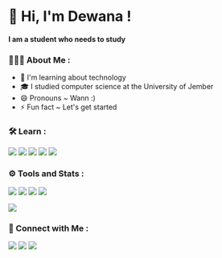 # 👋 Hi, I'm Dewana !
#### I am a student who needs to study

### 👨🏻‍💻 About Me :
- 🌱 I'm learning about technology
- 🎓 I studied computer science at the University of Jember
- 😄 Pronouns ~ Wann :)
- ⚡ Fun fact ~ Let's get started

### 🛠 Learn :
<p>
    <img src="https://img.shields.io/badge/-Python-fff?&logo=python">
    <img src="https://img.shields.io/badge/-TCP/IP-fff?&logo=Cisco">
    <img src="https://img.shields.io/badge/-HTML-fff?&logo=HTML5">
    <img src="https://img.shields.io/badge/-CSS-fff?&logo=CSS3&logoColor=264de4">
    <img src="https://img.shields.io/badge/-GitHub-fff?&logo=github&logoColor=000000">
</p>

### ⚙️ Tools and Stats :
<p>
    <img src="https://img.shields.io/badge/OS-Windows-00a4ef?&logo=Windows">
    <img src="https://img.shields.io/badge/OS-Linux-black?&logo=Linux">
    <img src="https://img.shields.io/badge/Text%20Editor-Visual%20Studio%20Code-blue?&logo=visual%20studio%20code&logoColor=blue">
    <img src="https://gpvc.arturio.dev/dewanakl">
</p>
<p>
    <img src="https://github-readme-stats.vercel.app/api?username=dewanakl">
</p>

### 🤝 Connect with Me :
<p>
    <a href="https://facebook.com/dewana.kael/" target="_blank"><img src="https://img.shields.io/badge/dewana.kael-Facebook-3b5998?&logo=facebook&logoColor=white"></a>
    <a href="https://instagram.com/dewana_kl/" target="_blank"><img src="https://img.shields.io/badge/@dewana__kl-Instagram-e1306c?&logo=instagram&logoColor=white"></a>
    <a href="https://twitter.com/dewana_kl/" target="_blank"><img src="https://img.shields.io/badge/dewana__kl-Twitter-00acee?&logo=twitter&logoColor=white"></a>
</p>

